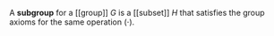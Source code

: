 A **subgroup** for a [[group]] $G$ is a [[subset]] $H$ that satisfies the group axioms for the same operation $(\cdot)$.